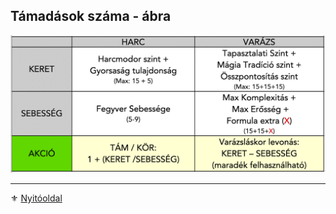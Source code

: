 ## Támadások száma - ábra

![](images/06_keretek.sebesseg.png)

---

⚜️ [Nyitóoldal](start.md#6-harcrendszer-%EF%B8%8F)
